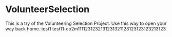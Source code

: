 # VolunteerSelection
This is a try of the Volunteering Selection Project.
Use this way to open your way back home.
test1
test11-co2m1111231232131231321123123123123213123